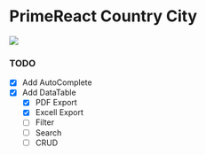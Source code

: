 # PrimeReact Country City

![](https://i.imgur.com/7d1OFGc.jpg)

### TODO

- [x] Add AutoComplete
- [x] Add DataTable
    - [x] PDF Export 
    - [x] Excell Export
    - [ ] Filter
    - [ ] Search
    - [ ] CRUD
